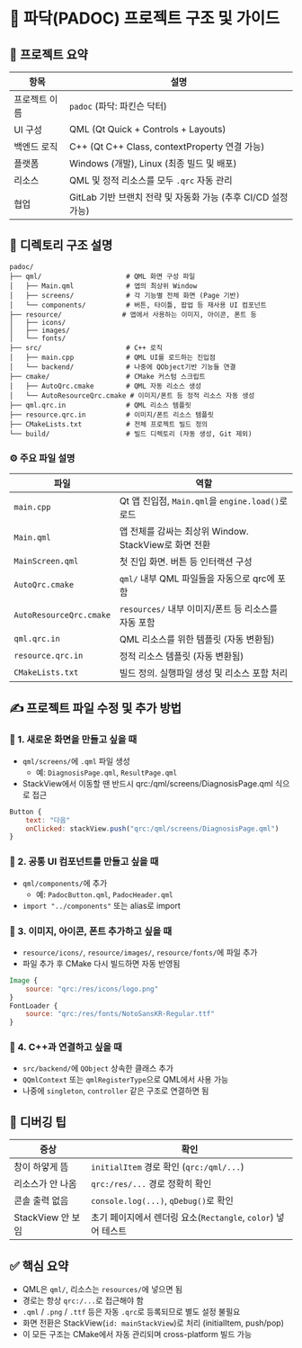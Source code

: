 # 📘 파닥(PADOC) 프로젝트 구조 및 가이드

## 🧭 프로젝트 요약

| 항목      | 설명                                         |
| ------- | ------------------------------------------ |
| 프로젝트 이름 | `padoc` (파닥: 파킨슨 닥터)                       |
| UI 구성   | QML (Qt Quick + Controls + Layouts)        |
| 백엔드 로직  | C++ (Qt C++ Class, contextProperty 연결 가능)  |
| 플랫폼     | Windows (개발), Linux (최종 빌드 및 배포)           |
| 리소스     | QML 및 정적 리소스를 모두 `.qrc` 자동 관리              |
| 협업      | GitLab 기반 브랜치 전략 및 자동화 가능 (추후 CI/CD 설정 가능) |

## 📁 디렉토리 구조 설명

``` text
padoc/
├── qml/                     # QML 화면 구성 파일
│   ├── Main.qml             # 앱의 최상위 Window
│   ├── screens/             # 각 기능별 전체 화면 (Page 기반)
│   └── components/          # 버튼, 타이틀, 팝업 등 재사용 UI 컴포넌트
├── resource/               # 앱에서 사용하는 이미지, 아이콘, 폰트 등
│   ├── icons/
│   ├── images/
│   └── fonts/
├── src/                     # C++ 로직
│   ├── main.cpp             # QML UI를 로드하는 진입점
│   └── backend/             # 나중에 QObject기반 기능들 연결
├── cmake/                   # CMake 커스텀 스크립트
│   ├── AutoQrc.cmake        # QML 자동 리소스 생성
│   └── AutoResourceQrc.cmake # 이미지/폰트 등 정적 리소스 자동 생성
├── qml.qrc.in               # QML 리소스 템플릿
├── resource.qrc.in          # 이미지/폰트 리소스 템플릿
├── CMakeLists.txt           # 전체 프로젝트 빌드 정의
└── build/                   # 빌드 디렉토리 (자동 생성, Git 제외)
```

### ⚙️ 주요 파일 설명
| 파일                      | 역할                                        |
| ----------------------- | ----------------------------------------- |
| `main.cpp`              | Qt 앱 진입점, `Main.qml`을 `engine.load()`로 로드 |
| `Main.qml`              | 앱 전체를 감싸는 최상위 Window. StackView로 화면 전환    |
| `MainScreen.qml`        | 첫 진입 화면. 버튼 등 인터랙션 구성                     |
| `AutoQrc.cmake`         | `qml/` 내부 QML 파일들을 자동으로 qrc에 포함           |
| `AutoResourceQrc.cmake` | `resources/` 내부 이미지/폰트 등 리소스를 자동 포함       |
| `qml.qrc.in`            | QML 리소스를 위한 템플릿 (자동 변환됨)                  |
| `resource.qrc.in`       | 정적 리소스 템플릿 (자동 변환됨)                       |
| `CMakeLists.txt`        | 빌드 정의. 실행파일 생성 및 리소스 포함 처리                |

## ✍️ 프로젝트 파일 수정 및 추가 방법

### 📌 1. 새로운 화면을 만들고 싶을 때
- `qml/screens/`에 `.qml` 파일 생성
    - 예: `DiagnosisPage.qml`, `ResultPage.qml`
- StackView에서 이동할 땐 반드시 qrc:/qml/screens/DiagnosisPage.qml 식으로 접근
```qml
Button {
    text: "다음"
    onClicked: stackView.push("qrc:/qml/screens/DiagnosisPage.qml")
}
```

### 📌 2. 공통 UI 컴포넌트를 만들고 싶을 때
- `qml/components/`에 추가
    - 예: `PadocButton.qml`, `PadocHeader.qml`
- `import "../components"` 또는 alias로 import

### 📌 3. 이미지, 아이콘, 폰트 추가하고 싶을 때
- `resource/icons/`, `resource/images/`, `resource/fonts/`에 파일 추가
- 파일 추가 후 CMake 다시 빌드하면 자동 반영됨
```qml
Image {
    source: "qrc:/res/icons/logo.png"
}
FontLoader {
    source: "qrc:/res/fonts/NotoSansKR-Regular.ttf"
}
```

### 📌 4. C++과 연결하고 싶을 때
- `src/backend/`에 `QObject` 상속한 클래스 추가
- `QQmlContext` 또는 `qmlRegisterType`으로 QML에서 사용 가능
- 나중에 `singleton`, `controller` 같은 구조로 연결하면 됨

## 🧪 디버깅 팁

| 증상             | 확인                                           |
| -------------- | -------------------------------------------- |
| 창이 하얗게 뜸       | `initialItem` 경로 확인 (`qrc:/qml/...`)         |
| 리소스가 안 나옴      | `qrc:/res/...` 경로 정확히 확인                     |
| 콘솔 출력 없음       | `console.log(...)`, `qDebug()`로 확인           |
| StackView 안 보임 | 초기 페이지에서 렌더링 요소(`Rectangle`, `color`) 넣어 테스트 |

## ✅ 핵심 요약
- QML은 `qml/`, 리소스는 `resources/`에 넣으면 됨
- 경로는 항상 `qrc:/...`로 접근해야 함
- `.qml` / `.png` / `.ttf` 등은 자동 `.qrc`로 등록되므로 별도 설정 불필요
- 화면 전환은 StackView(`id: mainStackView`)로 처리 (initialItem, push/pop)
- 이 모든 구조는 CMake에서 자동 관리되며 cross-platform 빌드 가능